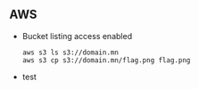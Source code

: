 ## AWS

- Bucket listing access enabled

  ```
  aws s3 ls s3://domain.mn
  aws s3 cp s3://domain.mn/flag.png flag.png
  ```

- test
